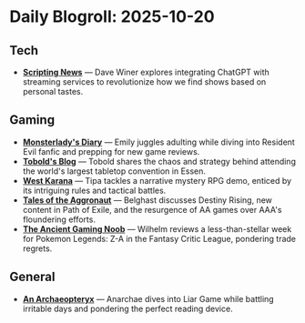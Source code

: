 # Daily Blogroll: 2025-10-20

## Tech

- **[Scripting News](http://scripting.com/2025/10/19.html#a140456)** — Dave Winer explores integrating ChatGPT with streaming services to revolutionize how we find shows based on personal tastes.
## Gaming

- **[Monsterlady's Diary](https://monsterladysdiary.wordpress.com/2025/10/19/progress-is-progress/)** — Emily juggles adulting while diving into Resident Evil fanfic and prepping for new game reviews.
- **[Tobold's Blog](http://tobolds.blogspot.com/2025/10/the-logistical-challenge-of-spiel-essen.html)** — Tobold shares the chaos and strategy behind attending the world's largest tabletop convention in Essen.
- **[West Karana](https://westkarana.blog/2025/10/19/finished-dissimilar-demo/)** — Tipa tackles a narrative mystery RPG demo, enticed by its intriguing rules and tactical battles.
- **[Tales of the Aggronaut](https://aggronaut.com/2025/10/19/aggrochat-543-helhest-arrives/)** — Belghast discusses Destiny Rising, new content in Path of Exile, and the resurgence of AA games over AAA's floundering efforts.
- **[The Ancient Gaming Noob](https://tagn.wordpress.com/2025/10/19/tagn-fantasy-critic-league-2025-week-forty-one-was-not-a-fan-of-the-pikachu/)** — Wilhelm reviews a less-than-stellar week for Pokemon Legends: Z-A in the Fantasy Critic League, pondering trade regrets.
## General

- **[An Archaeopteryx](https://anarchaeopteryx.bearblog.dev/2025-10-19-oct-week-3-digest/)** — Anarchae dives into Liar Game while battling irritable days and pondering the perfect reading device.
